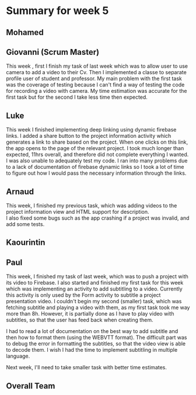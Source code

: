 # Summary for week 5

## Mohamed

## Giovanni (Scrum Master)
This week , first  I finish my task of last week which was to allow user to use camera to add a video to their Cv. Then I implemented a classe to separate profile user of student and professor. My main problem with the first task was the coverage of testing because I can't find a way of testing the code for recording a video with camera. My time estimation was accurate for the first task but for the second I take less time then expected.

## Luke 
This week I finished implementing deep linking using dynamic firebase links. I added a share button to the project information activity which generates a link to share based on the project. When one clicks on this link, the app opens to the page of the relevant project. I took much longer than expected, 11hrs overall, and therefore did not complete everything I wanted. I was also unable to adequately test my code. I ran into many problems due to a lack of documentation of firebase dynamic links so I took a lot of time to figure out how I would pass the necessary information through the links.

## Arnaud
This week, I finished my previous task, which was adding videos to the project information view and HTML support for description.  
I also fixed some bugs such as the app crashing if a project was invalid, and add some tests.  

## Kaourintin 
 
## Paul
This week, I finished my task of last week, which was to push a project with its video to Firebase.
I also started and finished my first task for this week which was implementing an activity to add subtitling to a video. Currently this activity is only used by the Form activity to subtitle a project presentation video.
I couldn't begin my second (smaller) task, which was fetching subtitle and playing a video with them, as my first task took me way more than 8h. However, it is partially done as I have to play video with subtitles, so that the user has feed back when creating them.

I had to read a lot of documentation on the best way to add subtitle and then how to format them (using the WEBVTT format). The difficult part was to debug the error in formatting the subtitles, so that the video view is able to decode them.
I wish I had the time to implement subtitling in multiple language.

Next week, I'll need to take smaller task with better time estimates.


## Overall Team


